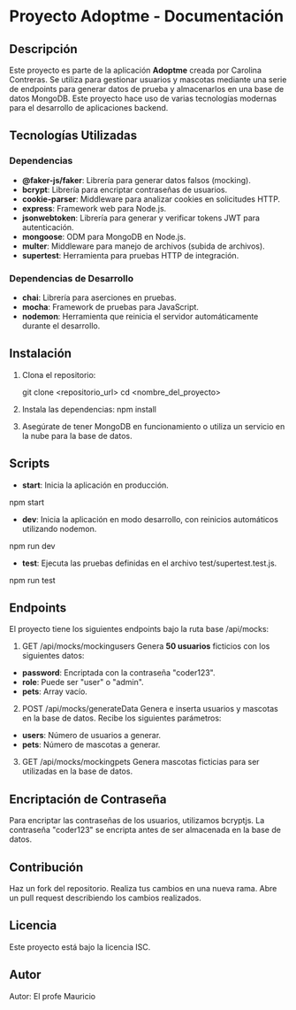 # Proyecto Adoptme - Documentación

## Descripción

Este proyecto es parte de la aplicación **Adoptme** creada por Carolina Contreras. Se utiliza para gestionar usuarios y mascotas mediante una serie de endpoints para generar datos de prueba y almacenarlos en una base de datos MongoDB. Este proyecto hace uso de varias tecnologías modernas para el desarrollo de aplicaciones backend.

## Tecnologías Utilizadas

### Dependencias

- **@faker-js/faker**: Librería para generar datos falsos (mocking).
- **bcrypt**: Librería para encriptar contraseñas de usuarios.
- **cookie-parser**: Middleware para analizar cookies en solicitudes HTTP.
- **express**: Framework web para Node.js.
- **jsonwebtoken**: Librería para generar y verificar tokens JWT para autenticación.
- **mongoose**: ODM para MongoDB en Node.js.
- **multer**: Middleware para manejo de archivos (subida de archivos).
- **supertest**: Herramienta para pruebas HTTP de integración.

### Dependencias de Desarrollo

- **chai**: Librería para aserciones en pruebas.
- **mocha**: Framework de pruebas para JavaScript.
- **nodemon**: Herramienta que reinicia el servidor automáticamente durante el desarrollo.

## Instalación

1. Clona el repositorio:

   git clone <repositorio_url>
   cd <nombre_del_proyecto>

2. Instala las dependencias:
    npm install

3. Asegúrate de tener MongoDB en funcionamiento o utiliza un servicio en la nube para la base de datos.

## Scripts

- **start**: Inicia la aplicación en producción.

npm start

- **dev**: Inicia la aplicación en modo desarrollo, con reinicios automáticos utilizando nodemon.

npm run dev

- **test**: Ejecuta las pruebas definidas en el archivo test/supertest.test.js.

npm run test

## Endpoints
El proyecto tiene los siguientes endpoints bajo la ruta base /api/mocks:

1. GET /api/mocks/mockingusers
Genera **50 usuarios** ficticios con los siguientes datos:

- **password**: Encriptada con la contraseña "coder123".
- **role**: Puede ser "user" o "admin".
- **pets**: Array vacío.

2. POST /api/mocks/generateData
Genera e inserta usuarios y mascotas en la base de datos. Recibe los siguientes parámetros:

- **users**: Número de usuarios a generar.
- **pets**: Número de mascotas a generar.

3. GET /api/mocks/mockingpets
Genera mascotas ficticias para ser utilizadas en la base de datos.

## Encriptación de Contraseña
Para encriptar las contraseñas de los usuarios, utilizamos bcryptjs. La contraseña "coder123" se encripta antes de ser almacenada en la base de datos.

## Contribución
Haz un fork del repositorio.
Realiza tus cambios en una nueva rama.
Abre un pull request describiendo los cambios realizados.

## Licencia
Este proyecto está bajo la licencia ISC.

## Autor
Autor: El profe Mauricio
